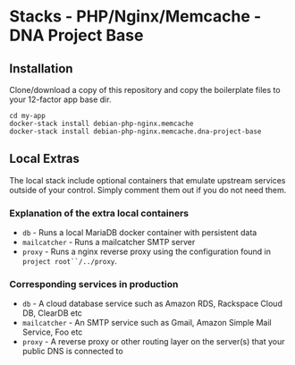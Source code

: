 Stacks - PHP/Nginx/Memcache - DNA Project Base
===================================

## Installation

Clone/download a copy of this repository and copy the boilerplate files to your 12-factor app base dir.

    cd my-app
    docker-stack install debian-php-nginx.memcache
    docker-stack install debian-php-nginx.memcache.dna-project-base

## Local Extras

The local stack include optional containers that emulate upstream services outside of your control. Simply comment them out if you do not need them.

### Explanation of the extra local containers

* `db` - Runs a local MariaDB docker container with persistent data
* `mailcatcher` - Runs a mailcatcher SMTP server
* `proxy` - Runs a nginx reverse proxy using the configuration found in `project root``/../proxy`.

### Corresponding services in production

* `db` - A cloud database service such as Amazon RDS, Rackspace Cloud DB, ClearDB etc
* `mailcatcher` - An SMTP service such as Gmail, Amazon Simple Mail Service, Foo etc
* `proxy` - A reverse proxy or other routing layer on the server(s) that your public DNS is connected to
